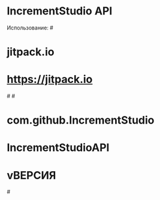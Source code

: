 # IncrementStudio API
Использование:
#<repository>
#    <id>jitpack.io</id>
#    <url>https://jitpack.io</url>
#</repository>
#<dependency>
#    <groupId>com.github.IncrementStudio</groupId>
#    <artifactId>IncrementStudioAPI</artifactId>
#    <version>vВЕРСИЯ</version>
#</dependency>
